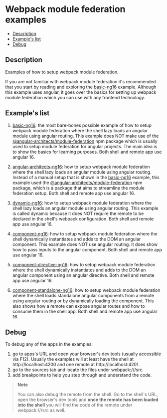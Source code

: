 # Webpack module federation examples

- [Description](#description)
- [Example's list](#examples-list)
- [Debug](#debug)

## Description 

Examples of how to setup webpack module federation. 

If you are not familiar with webpack module federation it's recommended that you start by reading and exploring the [basic-ng16](/basic-ng16/README.md) example. Although this example uses angular, it goes over the basics for setting up webpack module federation which you can use with any frontend technology.

## Example's list

1) [basic-ng16](/basic-ng16/README.md): the most bare-bones possible example of how to setup webpack module federation where the shell lazy loads an angular module using angular routing. This example does NOT make use of the [@angular-architects/module-federation](https://www.npmjs.com/package/@angular-architects/module-federation) npm package which is usually used to setup module federation for angular projects. The main idea is to show the basics for learning purposes. Both shell and remote app use angular 16. 
   
2) [angular-architects-ng16](/angular-architects-ng16/README.md): how to setup webpack module federation where the shell lazy loads an angular module using angular routing. Instead of a manual setup that is shown in the [basic-ng16](/basic-ng16/README.md) example, this example used the [@angular-architects/module-federation](https://www.npmjs.com/package/@angular-architects/module-federation) npm package, which is a package that aims to streamline the module federation setup. Both shell and remote app use angular 16. 

3) [dynamic-ng16](/dynamic-ng16/README.md): how to setup webpack module federation where the shell lazy loads an angular module using angular routing. This example is called dynamic because it does NOT require the remote to be declared in the shell's webpack configuration. Both shell and remote app use angular 16. 
 
4) [component-ng16](/component-ng16/README.md): how to setup webpack module federation where the shell dynamically instantiates and adds to the DOM an angular component. This example does NOT use angular routing. It does show how to pass inputs to the angular component. Both shell and remote app use angular 16. 

5) [component-directive-ng16](/component-directive-ng16/README.md): how to setup webpack module federation where the shell dynamically instantiates and adds to the DOM an angular component using an angular directive. Both shell and remote app use angular 16. 

6) [component-standalone-ng16](/component-standalone-ng16/README.md): how to setup webpack module federation where the shell loads standalone angular components from a remote using angular routing or by dynamically loading the component. This also shows how a remote can expose angular routes and how to consume them in the shell app. Both shell and remote app use angular 16.

## Debug

To debug any of the apps in the examples:
1) go to apps's URL and open your browser's dev tools (usually accessible via F12). Usually the examples will at least have the shell at http://localhost:4200 and one remote at http://localhost:4201.
2) go to the sources tab and locate the files under webpack:///src.
3) add breakpoints to help you step through and understand the code.

> **Note**
>
> You can also debug the remote from the shell. Go to the shell's URL, open the browser's dev tools and **once the remote has been loaded into the shell** you will find the code of the remote under webpack:///src as well.
> 
